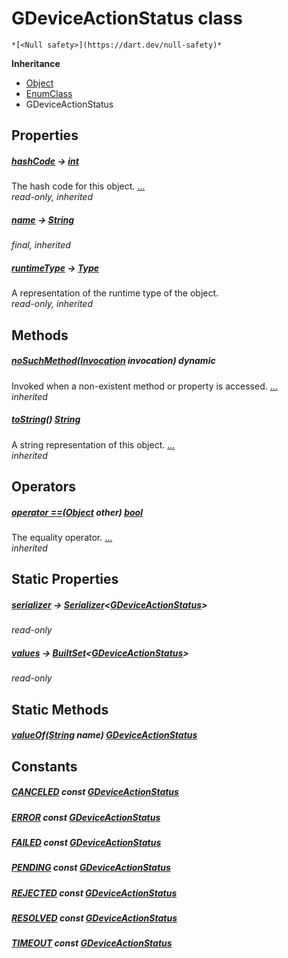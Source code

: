 


# GDeviceActionStatus class






    *[<Null safety>](https://dart.dev/null-safety)*





**Inheritance**

- [Object](https://api.flutter.dev/flutter/dart-core/Object-class.html)
- [EnumClass](https://pub.dev/documentation/built_value/8.1.2/built_value/EnumClass-class.html)
- GDeviceActionStatus







## Properties

##### [hashCode](https://api.flutter.dev/flutter/dart-core/Object/hashCode.html) &#8594; [int](https://api.flutter.dev/flutter/dart-core/int-class.html)



The hash code for this object. [...](https://api.flutter.dev/flutter/dart-core/Object/hashCode.html)  
_read-only, inherited_



##### [name](https://pub.dev/documentation/built_value/8.1.2/built_value/EnumClass/name.html) &#8594; [String](https://api.flutter.dev/flutter/dart-core/String-class.html)



   
_final, inherited_



##### [runtimeType](https://api.flutter.dev/flutter/dart-core/Object/runtimeType.html) &#8594; [Type](https://api.flutter.dev/flutter/dart-core/Type-class.html)



A representation of the runtime type of the object.   
_read-only, inherited_




## Methods

##### [noSuchMethod](https://api.flutter.dev/flutter/dart-core/Object/noSuchMethod.html)([Invocation](https://api.flutter.dev/flutter/dart-core/Invocation-class.html) invocation) dynamic



Invoked when a non-existent method or property is accessed. [...](https://api.flutter.dev/flutter/dart-core/Object/noSuchMethod.html)  
_inherited_



##### [toString](https://pub.dev/documentation/built_value/8.1.2/built_value/EnumClass/toString.html)() [String](https://api.flutter.dev/flutter/dart-core/String-class.html)



A string representation of this object. [...](https://pub.dev/documentation/built_value/8.1.2/built_value/EnumClass/toString.html)  
_inherited_




## Operators

##### [operator ==](https://api.flutter.dev/flutter/dart-core/Object/operator_equals.html)([Object](https://api.flutter.dev/flutter/dart-core/Object-class.html) other) [bool](https://api.flutter.dev/flutter/dart-core/bool-class.html)



The equality operator. [...](https://api.flutter.dev/flutter/dart-core/Object/operator_equals.html)  
_inherited_




## Static Properties

##### [serializer](../third_party_yonomi_graphql_schema_schema.docs.schema.gql/GDeviceActionStatus/serializer.md) &#8594; [Serializer](https://pub.dev/documentation/built_value/8.1.2/serializer/Serializer-class.html)&lt;[GDeviceActionStatus](../third_party_yonomi_graphql_schema_schema.docs.schema.gql/GDeviceActionStatus-class.md)>



   
_read-only_



##### [values](../third_party_yonomi_graphql_schema_schema.docs.schema.gql/GDeviceActionStatus/values.md) &#8594; [BuiltSet](https://pub.dev/documentation/built_collection/5.0.0/built_collection/BuiltSet-class.html)&lt;[GDeviceActionStatus](../third_party_yonomi_graphql_schema_schema.docs.schema.gql/GDeviceActionStatus-class.md)>



   
_read-only_




## Static Methods

##### [valueOf](../third_party_yonomi_graphql_schema_schema.docs.schema.gql/GDeviceActionStatus/valueOf.md)([String](https://api.flutter.dev/flutter/dart-core/String-class.html) name) [GDeviceActionStatus](../third_party_yonomi_graphql_schema_schema.docs.schema.gql/GDeviceActionStatus-class.md)



   





## Constants

##### [CANCELED](../third_party_yonomi_graphql_schema_schema.docs.schema.gql/GDeviceActionStatus/CANCELED-constant.md) const [GDeviceActionStatus](../third_party_yonomi_graphql_schema_schema.docs.schema.gql/GDeviceActionStatus-class.md)



   




##### [ERROR](../third_party_yonomi_graphql_schema_schema.docs.schema.gql/GDeviceActionStatus/ERROR-constant.md) const [GDeviceActionStatus](../third_party_yonomi_graphql_schema_schema.docs.schema.gql/GDeviceActionStatus-class.md)



   




##### [FAILED](../third_party_yonomi_graphql_schema_schema.docs.schema.gql/GDeviceActionStatus/FAILED-constant.md) const [GDeviceActionStatus](../third_party_yonomi_graphql_schema_schema.docs.schema.gql/GDeviceActionStatus-class.md)



   




##### [PENDING](../third_party_yonomi_graphql_schema_schema.docs.schema.gql/GDeviceActionStatus/PENDING-constant.md) const [GDeviceActionStatus](../third_party_yonomi_graphql_schema_schema.docs.schema.gql/GDeviceActionStatus-class.md)



   




##### [REJECTED](../third_party_yonomi_graphql_schema_schema.docs.schema.gql/GDeviceActionStatus/REJECTED-constant.md) const [GDeviceActionStatus](../third_party_yonomi_graphql_schema_schema.docs.schema.gql/GDeviceActionStatus-class.md)



   




##### [RESOLVED](../third_party_yonomi_graphql_schema_schema.docs.schema.gql/GDeviceActionStatus/RESOLVED-constant.md) const [GDeviceActionStatus](../third_party_yonomi_graphql_schema_schema.docs.schema.gql/GDeviceActionStatus-class.md)



   




##### [TIMEOUT](../third_party_yonomi_graphql_schema_schema.docs.schema.gql/GDeviceActionStatus/TIMEOUT-constant.md) const [GDeviceActionStatus](../third_party_yonomi_graphql_schema_schema.docs.schema.gql/GDeviceActionStatus-class.md)



   









